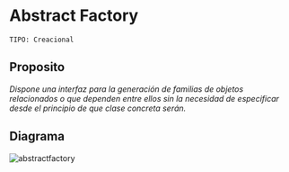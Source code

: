 # Abstract Factory

```
TIPO: Creacional
```
## Proposito
_Dispone una interfaz para la generación de familias de objetos relacionados o que dependen entre ellos sin la necesidad de especificar desde el principio de que clase concreta serán._

## Diagrama


![abstractfactory](https://user-images.githubusercontent.com/42217739/46635435-0d728f80-cb1a-11e8-8880-aae31542826a.png)
